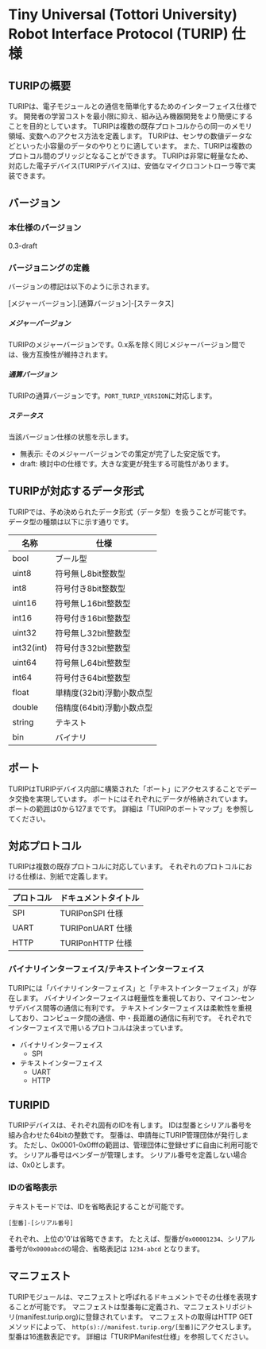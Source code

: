 # Tiny Universal (Tottori University) Robot Interface Protocol (TURIP) 仕様

## TURIPの概要

TURIPは、電子モジュールとの通信を簡単化するためのインターフェイス仕様です。
開発者の学習コストを最小限に抑え、組み込み機器開発をより簡便にすることを目的としています。
TURIPは複数の既存プロトコルからの同一のメモリ領域、変数へのアクセス方法を定義します。
TURIPは、センサの数値データなどといった小容量のデータのやりとりに適しています。
また、TURIPは複数のプロトコル間のブリッジとなることができます。
TURIPは非常に軽量なため、対応した電子デバイス(TURIPデバイス)は、安価なマイクロコントローラ等で実装できます。

## バージョン

### 本仕様のバージョン

0.3-draft

### バージョニングの定義

バージョンの標記は以下のように示されます。

[メジャーバージョン].[通算バージョン]-[ステータス]

##### メジャーバージョン

TURIPのメジャーバージョンです。0.x系を除く同じメジャーバージョン間では、後方互換性が維持されます。

##### 通算バージョン

TURIPの通算バージョンです。`PORT_TURIP_VERSION`に対応します。

##### ステータス

当該バージョン仕様の状態を示します。

- 無表示: そのメジャーバージョンでの策定が完了した安定版です。
- draft: 検討中の仕様です。大きな変更が発生する可能性があります。

## TURIPが対応するデータ形式

TURIPでは、予め決められたデータ形式（データ型）を扱うことが可能です。
データ型の種類は以下に示す通りです。

| 名称       | 仕様                      |
|------------|---------------------------|
| bool       | ブール型                  |
| uint8      | 符号無し8bit整数型        |
| int8       | 符号付き8bit整数型        |
| uint16     | 符号無し16bit整数型       |
| int16      | 符号付き16bit整数型       |
| uint32     | 符号無し32bit整数型       |
| int32(int) | 符号付き32bit整数型       |
| uint64     | 符号無し64bit整数型       |
| int64      | 符号付き64bit整数型       |
| float      | 単精度(32bit)浮動小数点型 |
| double     | 倍精度(64bit)浮動小数点型 |
| string     | テキスト                  |
| bin        | バイナリ                  |

## ポート

TURIPはTURIPデバイス内部に構築された「ポート」にアクセスすることでデータ交換を実現しています。
ポートにはそれぞれにデータが格納されています。
ポートの範囲は0から127までです。
詳細は「TURIPのポートマップ」を参照してください。

## 対応プロトコル

TURIPは複数の既存プロトコルに対応しています。
それぞれのプロトコルにおける仕様は、別紙で定義します。

プロトコル       | ドキュメントタイトル
---------------|------------------
SPI            | TURIPonSPI 仕様
UART           | TURIPonUART 仕様
HTTP           | TURIPonHTTP 仕様

### バイナリインターフェイス/テキストインターフェイス

TURIPには「バイナリインターフェイス」と「テキストインターフェイス」が存在します。
バイナリインターフェイスは軽量性を重視しており、マイコン-センサデバイス間等の通信に有利です。
テキストインターフェイスは柔軟性を重視しており、コンピュータ間の通信、中・長距離の通信に有利です。
それぞれでインターフェイスで用いるプロトコルは決まっています。

- バイナリインターフェイス
  - SPI
- テキストインターフェイス
  - UART
  - HTTP

## TURIPID

TURIPデバイスは、それぞれ固有のIDを有します。
IDは型番とシリアル番号を組み合わせた64bitの整数です。
型番は、申請毎にTURIP管理団体が発行します。
ただし、0x0001-0x0fffの範囲は、管理団体に登録せずに自由に利用可能です。
シリアル番号はベンダーが管理します。
シリアル番号を定義しない場合は、0x0とします。

### IDの省略表示

テキストモードでは、IDを省略表記することが可能です。

`[型番]-[シリアル番号]`

それぞれ、上位の'0'は省略できます。
たとえば、型番が`0x00001234`、シリアル番号が`0x0000abcd`の場合、省略表記は
`1234-abcd`
となります。

## マニフェスト

TURIPモジュールは、マニフェストと呼ばれるドキュメントでその仕様を表現することが可能です。
マニフェストは型番毎に定義され、マニフェストリポジトリ(manifest.turip.org)に登録されています。
マニフェストの取得はHTTP GETメソッドによって、
`http(s)://manifest.turip.org/[型番]`にアクセスします。
型番は16進数表記です。
詳細は「TURIPManifest仕様」を参照してください。
